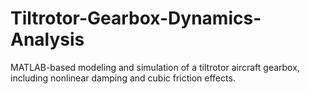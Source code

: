 # Tiltrotor-Gearbox-Dynamics-Analysis
MATLAB-based modeling and simulation of a tiltrotor aircraft gearbox, including nonlinear damping and cubic friction effects.
